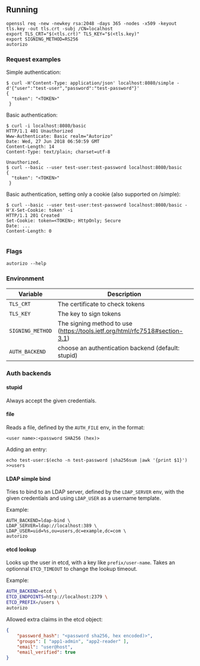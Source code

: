## Running

```
openssl req -new -newkey rsa:2048 -days 365 -nodes -x509 -keyout tls.key -out tls.crt -subj /CN=localhost
export TLS_CRT="$(<tls.crt)" TLS_KEY="$(<tls.key)"
export SIGNING_METHOD=RS256
autorizo
```

### Request examples

Simple authentication:
```
$ curl -H'Content-Type: application/json' localhost:8080/simple -d'{"user":"test-user","password":"test-password"}'
{
  "token": "<TOKEN>"
 }
```

Basic authentication:
```
$ curl -i localhost:8080/basic
HTTP/1.1 401 Unauthorized
Www-Authenticate: Basic realm="Autorizo"
Date: Wed, 27 Jun 2018 06:50:59 GMT
Content-Length: 14
Content-Type: text/plain; charset=utf-8

Unauthorized.
$ curl --basic --user test-user:test-password localhost:8080/basic
{
  "token": "<TOKEN>"
 }
```

Basic authentication, setting only a cookie (also supported on /simple):
```
$ curl --basic --user test-user:test-password localhost:8080/basic -H'X-Set-Cookie: token' -i
HTTP/1.1 201 Created
Set-Cookie: token=<TOKEN>; HttpOnly; Secure
Date: ...
Content-Length: 0


```

### Flags

```
autorizo --help
```

### Environment

| Variable         | Description
| ---------------- | ------------------------------------------------
| `TLS_CRT`        | The certificate to check tokens
| `TLS_KEY`        | The key to sign tokens
| `SIGNING_METHOD` | The signing method to use (https://tools.ietf.org/html/rfc7518#section-3.1)
| `AUTH_BACKEND`   | choose an authentication backend (default: stupid)

### Auth backends

#### stupid

Always accept the given credentials.

#### file

Reads a file, defined by the `AUTH_FILE` env, in the format:

```
<user name>:<password SHA256 (hex)>
```

Adding an entry:

```
echo test-user:$(echo -n test-password |sha256sum |awk '{print $1}') >>users
```

#### LDAP simple bind

Tries to bind to an LDAP server, defined by the `LDAP_SERVER` env, with the given credentials and using `LDAP_USER`
as a username template.

Example:
```
AUTH_BACKEND=ldap-bind \
LDAP_SERVER=ldap://localhost:389 \
LDAP_USER=uid=%s,ou=users,dc=example,dc=com \
autorizo
```

#### etcd lookup

Looks up the user in etcd, with a key like `prefix/user-name`. Takes an optionnal `ETCD_TIMEOUT` to change the lookup timeout.

Example:
```sh
AUTH_BACKEND=etcd \
ETCD_ENDPOINTS=http://localhost:2379 \
ETCD_PREFIX=/users \
autorizo
```

Allowed extra claims in the etcd object:
```json
{
    "password_hash": "<password sha256, hex encoded)>",
    "groups": [ "app1-admin", "app2-reader" ],
    "email": "user@host",
    "email_verified": true
}
```
